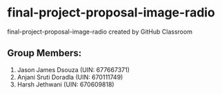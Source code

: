 # final-project-proposal-image-radio
final-project-proposal-image-radio created by GitHub Classroom

## Group Members:
1. Jason James Dsouza (UIN: 677667371)
2. Anjani Sruti Doradla (UIN: 670111749)
3. Harsh Jethwani (UIN: 670609818)
